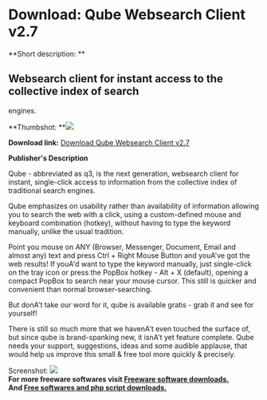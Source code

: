 # Download: Qube Websearch Client v2.7

**Short description: **

## Websearch client for instant access to the collective index of search
engines.

  
**Thumbshot: **![](http://www.freewarefiles.com/screenshot/qscreenshot_md.gif)   
  
**Download link:** [Download Qube Websearch Client v2.7](http://freesoftwares.boysofts.com/Qube-Websearch-Client-V_program_16472.html)  
  

**Publisher's Description**  
  

Qube - abbreviated as q3, is the next generation, websearch client for
instant, single-click access to information from the collective index of
traditional search engines.

Qube emphasizes on usability rather than availability of information allowing
you to search the web with a click, using a custom-defined mouse and keyboard
combination (hotkey), without having to type the keyword manually, unlike the
usual tradition.

Point you mouse on ANY (Browser, Messenger, Document, Email and almost any)
text and press Ctrl + Right Mouse Button and youA've got the web results! If
youA'd want to type the keyword manually, just single-click on the tray icon
or press the PopBox hotkey - Alt + X (default), opening a compact PopBox to
search near your mouse cursor. This still is quicker and convenient than
normal browser-searching.

But donA't take our word for it, qube is available gratis - grab it and see
for yourself!

There is still so much more that we havenA't even touched the surface of, but
since qube is brand-spanking new, it isnA't yet feature complete. Qube needs
your support, suggestions, ideas and some audible applause, that would help us
improve this small & free tool more quickly & precisely.

  
  
Screenshot: ![](http://www.freewarefiles.com/screenshot/qscreenshot.gif)  
**For more freeware softwares visit [Freeware software downloads.](http://freesoftwares.boysofts.com/)**   
**And [Free softwares and php script downloads.](http://www.boysofts.com/)**

